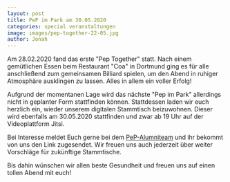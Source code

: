 ```yaml
---
layout: post
title: PeP im Park am 30.05.2020
categories: special veranstaltungen
image: images/pep-together-22-05.jpg
author: Jonah
---
```


Am 28.02.2020 fand das erste "Pep Together" statt. Nach einem gemütlichen Essen beim Restaurant "Coa" in Dortmund ging es für alle
anschließend zum gemeinsamen Billiard spielen, um den Abend in ruhiger Atmosphäre ausklingen zu lassen. Alles in allem ein voller Erfolg!

Aufgrund der momentanen Lage wird das nächste "Pep im Park" allerdings nicht in geplanter Form stattfinden können. Stattdessen
laden wir euch herzlich ein, wieder unserem digitalen Stammtisch beizuwohnen. Dieser wird ebenfalls am 30.05.2020 stattfinden und zwar ab 19 Uhr auf der Videoplattform Jitsi.

Bei Interesse meldet Euch gerne bei dem [PeP-Alumniteam](mailto:alumniarbeit@pep-dortmund.org) und ihr bekommt von uns den Link zugesendet. Wir freuen uns auch jederzeit über weiter Vorschläge für zukünftige Stammtische.

Bis dahin wünschen wir allen beste Gesundheit und freuen uns auf einen tollen Abend mit euch!
